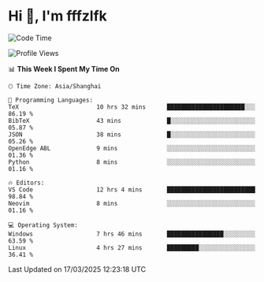 # Hi 👋, I'm fffzlfk

<!--START_SECTION:waka-->
![Code Time](http://img.shields.io/badge/Code%20Time-1%2C293%20hrs%2026%20mins-blue)

![Profile Views](http://img.shields.io/badge/Profile%20Views-0-blue)

📊 **This Week I Spent My Time On** 

```text
🕑︎ Time Zone: Asia/Shanghai

💬 Programming Languages: 
TeX                      10 hrs 32 mins      ██████████████████████░░░   86.19 % 
BibTeX                   43 mins             █░░░░░░░░░░░░░░░░░░░░░░░░   05.87 % 
JSON                     38 mins             █░░░░░░░░░░░░░░░░░░░░░░░░   05.26 % 
OpenEdge ABL             9 mins              ░░░░░░░░░░░░░░░░░░░░░░░░░   01.36 % 
Python                   8 mins              ░░░░░░░░░░░░░░░░░░░░░░░░░   01.16 % 

🔥 Editors: 
VS Code                  12 hrs 4 mins       █████████████████████████   98.84 % 
Neovim                   8 mins              ░░░░░░░░░░░░░░░░░░░░░░░░░   01.16 % 

💻 Operating System: 
Windows                  7 hrs 46 mins       ████████████████░░░░░░░░░   63.59 % 
Linux                    4 hrs 27 mins       █████████░░░░░░░░░░░░░░░░   36.41 % 
```


 Last Updated on 17/03/2025 12:23:18 UTC
<!--END_SECTION:waka-->
